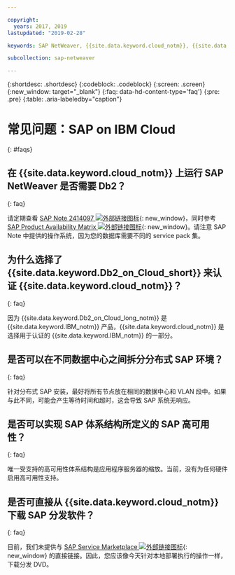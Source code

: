 ```yaml
---

copyright:
  years: 2017, 2019
lastupdated: "2019-02-28"

keywords: SAP NetWeaver, {{site.data.keyword.cloud_notm}}, {{site.data.keyword.Db2_on_Cloud_short}}, FAQs, VLAN, application server, SAP Certified, high availability, highly available

subcollection: sap-netweaver

---
```


{:shortdesc: .shortdesc}
{:codeblock: .codeblock}
{:screen: .screen}
{:new_window: target="_blank"}
{:faq: data-hd-content-type='faq'}
{:pre: .pre}
{:table: .aria-labeledby="caption"}

# 常见问题：SAP on IBM Cloud 
{: #faqs}

## 在 {{site.data.keyword.cloud_notm}} 上运行 SAP NetWeaver 是否需要 Db2？
{: faq}

请定期查看 [SAP Note 2414097 ![外部链接图标](../../icons/launch-glyph.svg "外部链接图标")](https://launchpad.support.sap.com/#/notes/2414097){: new_window}，同时参考 [SAP Product Availability Matrix ![外部链接图标](../../icons/launch-glyph.svg "外部链接图标")](https://support.sap.com/en/release-upgrade-maintenance.html#section_1969201630){: new_window}。请注意 SAP Note 中提供的操作系统，因为您的数据库需要不同的 service pack 集。

## 为什么选择了 {{site.data.keyword.Db2_on_Cloud_short}} 来认证 {{site.data.keyword.cloud_notm}}？
{: faq}

因为 {{site.data.keyword.Db2_on_Cloud_long_notm}} 是 {{site.data.keyword.IBM_notm}} 产品，{{site.data.keyword.cloud_notm}} 是选择用于认证的 {{site.data.keyword.IBM_notm}} 的一部分。

## 是否可以在不同数据中心之间拆分分布式 SAP 环境？
{: faq}

针对分布式 SAP 安装，最好将所有节点放在相同的数据中心和 VLAN 段中。如果与此不同，可能会产生等待时间和超时，这会导致 SAP 系统无响应。

## 是否可以实现 SAP 体系结构所定义的 SAP 高可用性？
{: faq}

唯一受支持的高可用性体系结构是应用程序服务器的缩放。当前，没有为任何硬件启用高可用性支持。

## 是否可直接从 {{site.data.keyword.cloud_notm}} 下载 SAP 分发软件？
{: faq}

目前，我们未提供与 [SAP Service Marketplace ![外部链接图标](../../icons/launch-glyph.svg "外部链接图标")](https://websmp201.sap-ag.de/){: new_window} 的直接链接。因此，您应该像今天针对本地部署执行的操作一样，下载分发 DVD。

